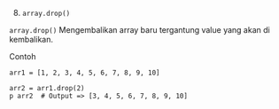 8. `array.drop()`

`array.drop()` Mengembalikan array baru tergantung value yang akan di kembalikan. 

Contoh 

```
arr1 = [1, 2, 3, 4, 5, 6, 7, 8, 9, 10]

arr2 = arr1.drop(2)
p arr2  # Output => [3, 4, 5, 6, 7, 8, 9, 10]
```